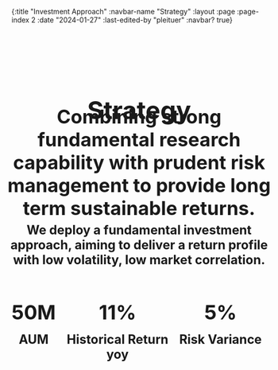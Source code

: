 {:title "Investment Approach"
 :navbar-name "Strategy"
 :layout :page
 :page-index 2
 :date "2024-01-27"
 :last-edited-by "pleituer"
 :navbar? true}

<style>
    .strattext {
        display: inline-block;
        background: var(--strat-bg);
        height: 526px;
        width: calc(100% + 90px);
        text-align: center;
        position: relative;
        margin: 0 0 0 -40px;
    }

    .strattext h1 {
        position: absolute;
        top: 17%;
        left: 50%;
        transform: translate(-50%, -50%);
        font-size: 50px;
    }

    .strattext h2 {
        position: absolute;
        top: 40%;
        left: 50%;
        transform: translate(-50%, -50%);
        width: 90%;
        font-size: 38px;
    }

    .strattext h3 {
        position: absolute; 
        top: 75%; 
        left: 50%;
        transform: translate(-50%, -50%); 
        width: 90%;
        font-size: 25px;
    }
</style>

<div class="strattext">

# Strategy

## Combining strong fundamental research capability with prudent risk management to provide long term sustainable returns.

### We deploy a fundamental investment approach, aiming to deliver a return profile with low volatility, low market correlation. 

</div>

<style>
    .grid-container {
        display: grid;
        grid: 110px / auto auto auto; 
        margin: 0 0 0 0;
    }

    .grid-item {
        text-align: center;
    }

    .grid-item h2 {
        font-size: 40px;
        margin: 15px 0 15px 0;
    }

    .grid-item h3 {
        font-size: 25px;
        margin: 15px 0 15px 0;
    }
</style>

<div class="grid-container"> 
<div class="grid-item">

## 50M
### AUM

</div>

<div class="grid-item">
        
## 11%
### Historical Return yoy

</div>

<div class="grid-item">
        
## 5%
### Risk Variance

</div>
</div>